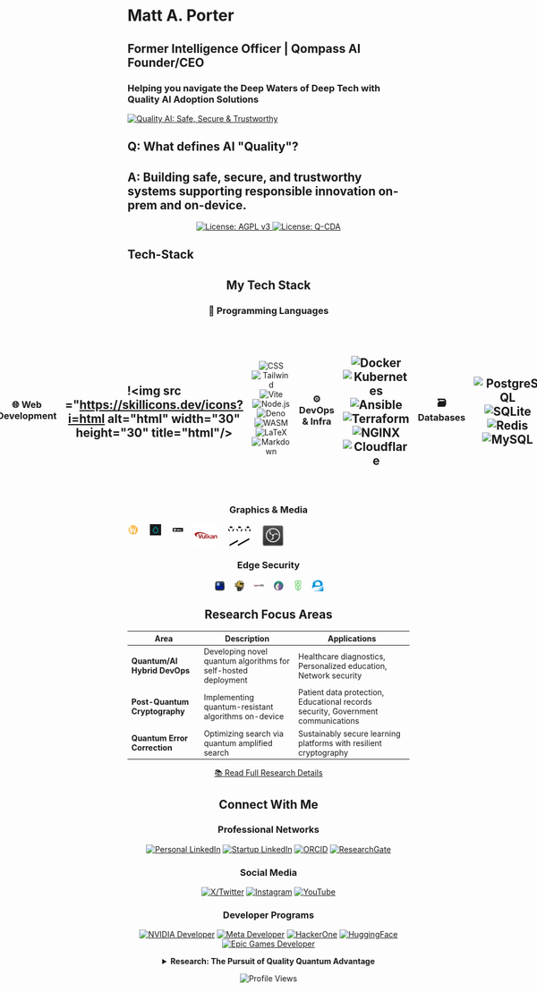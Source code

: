 # Matt A. Porter

## Former Intelligence Officer | Qompass AI Founder/CEO

<h3>Helping you navigate the Deep Waters of Deep Tech with Quality AI Adoption Solutions</h3>

[![Quality AI: Safe, Secure & Trustworthy](assets/images/mlkem-visualization.png)](https://phaedrusflow.github.io/phaedrusflow/diagrams/mlkem/)

## Q: What defines AI "Quality"?

## A: Building safe, secure, and trustworthy systems supporting responsible innovation on-prem and on-device.

<p align="center">
  <a href="https://www.gnu.org/licenses/agpl-3.0">
    <img src="https://img.shields.io/badge/License-AGPL%20v3-blue.svg" alt="License: AGPL v3">
  </a>
  <a href="./LICENSE-QCDA">
    <img src="https://img.shields.io/badge/license-Q--CDA-lightgrey.svg" alt="License: Q-CDA">
  </a>
</p>

## Tech-Stack

<h2 align="center">My Tech Stack</h2>

<div align="center">

### 🧠 Programming Languages

<div style="display: flex; justify-content: center; align-items: center; gap: 15px;">
  <img src="https://skillicons.dev/icons?i=rust" alt="Rust" width="30" height="40" title="Rust"/>
<img src="https://skillicons.dev/icons?i=tauri" alt="Tauri" width="30" height="30" title="Tauri"/>
<div style="display: flex; justify-content: center; align-items: center; gap: 15px;">
  <img src="https://skillicons.dev/icons?i=python" alt="Python" width="40" height="40" title="Python"/>
  <img src="https://skillicons.dev/icons?i=pytorch" alt="PyTorch" width="30" height="30" title="PyTorch"/>
  <img src="https://skillicons.dev/icons?i=tensorflow" alt="TensorFlow" width="30" height="30" title="TensorFlow"/>
  <img src="https://skillicons.dev/icons?i=anaconda" alt="Anaconda" width="30" height="30" title="Anaconda"/>
  <img src="https://skillicons.dev/icons?i=opencv" alt="OpenCV" width="30" height="30" title="OpenCV"/>
  <img src="assets/icons/cuda.svg" alt="CUDA" width="30" height="30" title="CUDA"/>
</div>
<div style="display: flex; justify-content: center; align-items: center; gap: 15px;">
<img src="https://skillicons.dev/icons?i=go" alt ="Go" width="30" height = "30" title="Go"/>
<img src ="https://skillicons.dev/icons?i=zig" alt="Zig" width="30" height="30" title="Zig"/>
<img src = "https://skillicons.dev/icons?i=lua" alt="Lua" width="30" height="30" title="Lua"/>
<img src = "https://skillicons.dev/icons?i=scala" alt="Scala" width="30" height="30" title="Scala"/>
<img src ="https://skillicons.dev/icons?i=ts" alt="TypeScript" width="30" height="30" title="TypeScript"/>
<img src ="https://skillicons.dev/icons?i=javascript" alt="JavaScript" width="30" height="30" title="JavaScript"/>
</div>

### 🌐 Web Development

## !<img src ="https://skillicons.dev/icons?i=html alt="html" width="30" height="30" title="html"/>
![CSS](https://skillicons.dev/icons?i=css) ![Tailwind](https://skillicons.dev/icons?i=tailwind) ![Vite](https://skillicons.dev/icons?i=vite) ![Node.js](https://skillicons.dev/icons?i=nodejs) ![Deno](https://skillicons.dev/icons?i=deno) ![WASM](https://skillicons.dev/icons?i=wasm) ![LaTeX](https://skillicons.dev/icons?i=latex) ![Markdown](https://skillicons.dev/icons?i=md)

### ⚙️ DevOps & Infra

## ![Docker](https://skillicons.dev/icons?i=docker) ![Kubernetes](https://skillicons.dev/icons?i=kubernetes) ![Ansible](https://skillicons.dev/icons?i=ansible) ![Terraform](https://skillicons.dev/icons?i=terraform) ![NGINX](https://skillicons.dev/icons?i=nginx) ![Cloudflare](https://skillicons.dev/icons?i=cloudflare)

### 🗃️ Databases

## ![PostgreSQL](https://skillicons.dev/icons?i=postgres) ![SQLite](https://skillicons.dev/icons?i=sqlite) ![Redis](https://skillicons.dev/icons?i=redis)![MySQL](https://skillicons.dev/icons?i=mysql)

### 🛠️ Development Tools

## ![Git](https://skillicons.dev/icons?i=git) ![GitHub](https://skillicons.dev/icons?i=github) ![VS Code](https://skillicons.dev/icons?i=vscode) ![Neovim](https://skillicons.dev/icons?i=neovim) ![Unreal](https://skillicons.dev/icons?i=unreal) ![Bash](https://skillicons.dev/icons?i=bash)

## Operating Systems

<div align="center" style="display: flex; justify-content: center; gap: 20px;">
  <div style="display: flex; flex-direction: row; align-items: center;">
    <img src="https://skillicons.dev/icons?i=linux" alt="Linux" width="30" height="30"/>
    <div style="display: flex; gap: 5px; margin-top: 10px;">
      <img src="https://skillicons.dev/icons?i=arch" alt="Arch" width="20" height="20"/>
      <img src="https://skillicons.dev/icons?i=debian" alt="Debian" width="30" height="30"/>
      <img src="https://skillicons.dev/icons?i=ubuntu" alt="Ubuntu" width="30" height="30"/>
      <img src="https://skillicons.dev/icons?i=redhat" alt="Redhat" width="20" height="20"/>
    </div>
  </div>
  
  <div style="display: flex; flex-direction: row; align-items: center;">
    <img src="https://skillicons.dev/icons?i=windows" alt="Windows" width="30" height="30"/>
      <img src="https://skillicons.dev/icons?i=azure" alt="Azure" width="20" height="20"/>
    </div>
  </div>
  <div style="display: flex; flex-direction: row; align-items: center;">
    <img src="https://skillicons.dev/icons?i=apple" alt="MacOS" width="30" height="20"/>
  </div>
</div>

### Graphics & Media

<div style="display: flex; gap: 20px; flex-wrap: wrap;">
  <img src="assets/icons/wayland.svg" alt="Wayland" width="20" height="20"/>
  <img src="assets/icons/hyprland.svg" alt="Hyprland" width="20" height="20"/>
  <img src="assets/icons/mesa.svg" alt="Mesa" width="20" height="20"/>
  <img src="assets/icons/vulkan.svg" alt="Vulkan" width="40" height="40"/>
  <img src="assets/icons/pipewire.svg" alt="Pipewire" width="40" height="40"/>
  <img src="assets/icons/obs-studio.svg" alt="OBS Studio" width="40" height="40"/>
</div>

### Edge Security

<div style="display: flex; justify-content: center; align-items: center; gap: 15px;">
  <img src="assets/icons/ghostty.svg" alt="Ghostty" width="20" height="20" title="Ghostty"/>
  <img src="assets/icons/openssh.svg" alt="OpenSSH" width="20" height="20" title="OpenSSH"/>
  <img src="assets/icons/openssl.svg" alt="OpenSSL" width="20" height="20" title="OpenSSL"/>
  <img src="assets/icons/tor.svg" alt="Tor" width="20" height="20" title="Tor"/>
  <img src="assets/icons/openpgp.svg" alt="OpenPGP" width="20" height="20" title="OpenPGP"/>
  <img src="assets/icons/gnupg.svg" alt="GnuPG" width="20" height="20" title="GnuPG"/>
</div>

## Research Focus Areas

| Area                          | Description                                                    | Applications                                                                     |
| ----------------------------- | -------------------------------------------------------------- | -------------------------------------------------------------------------------- |
| **Quantum/AI Hybrid DevOps**  | Developing novel quantum algorithms for self-hosted deployment | Healthcare diagnostics, Personalized education, Network security                 |
| **Post-Quantum Cryptography** | Implementing quantum-resistant algorithms on-device            | Patient data protection, Educational records security, Government communications |
| **Quantum Error Correction**  | Optimizing search via quantum amplified search                 | Sustainably secure learning platforms with resilient cryptography                |

[📚 Read Full Research Details](#detailed-research)

## Connect With Me

<h3 align="center">Professional Networks</h3>
<div align="center">
  
[![Personal LinkedIn](https://img.shields.io/badge/LinkedIn-Matt--Porter-blue?style=flat-square&logo=linkedin)](https://www.linkedin.com/in/matt-a-porter-103535224/)
[![Startup LinkedIn](https://img.shields.io/badge/LinkedIn-Qompass--AI-blue?style=flat-square&logo=linkedin)](https://www.linkedin.com/company/95058568/)
[![ORCID](https://img.shields.io/badge/ORCID-0000--0002--0302--4812-green?style=flat-square&logo=orcid)](https://orcid.org/0000-0002-0302-4812)
[![ResearchGate](https://img.shields.io/badge/ResearchGate-Open--Research-blue?style=flat-square&logo=researchgate)](https://www.researchgate.net/profile/Matt-Porter-7)
</div>
<h3 align="center">Social Media</h3>
<div align="center">
  
[![X/Twitter](https://img.shields.io/badge/Twitter-@PhaedrusFlow-blue?style=flat-square&logo=twitter)](https://twitter.com/PhaedrusFlow)
[![Instagram](https://img.shields.io/badge/Instagram-phaedrusflow-purple?style=flat-square&logo=instagram)](https://www.instagram.com/phaedrusflow)
[![YouTube](https://img.shields.io/badge/YouTube-QompassAI-red?style=flat-square&logo=youtube)](https://www.youtube.com/@qompassai)
</div>
<h3 align="center">Developer Programs</h3>
<div align="center">
 
[![NVIDIA Developer](https://img.shields.io/badge/NVIDIA-Developer_Program-76B900?style=for-the-badge&logo=nvidia&logoColor=white)](https://developer.nvidia.com/)
[![Meta Developer](https://img.shields.io/badge/Meta-Developer_Program-0668E1?style=for-the-badge&logo=meta&logoColor=white)](https://developers.facebook.com/)
[![HackerOne](https://img.shields.io/badge/-HackerOne-%23494649?style=for-the-badge&logo=hackerone&logoColor=white)](https://hackerone.com/phaedrusflow)
[![HuggingFace](https://img.shields.io/badge/HuggingFace-qompass-yellow?style=flat-square&logo=huggingface)](https://huggingface.co/qompass)
[![Epic Games Developer](https://img.shields.io/badge/Epic_Games-Developer_Program-313131?style=for-the-badge&logo=epic-games&logoColor=white)](https://dev.epicgames.com/)
</div>
<details id="detailed-research">
  <summary><strong>Research: The Pursuit of Quality Quantum Advantage</strong></summary>
The foundation of quantum computing begins with the Schrödinger equation:

$$i\hbar\frac{\partial}{\partial t}\Psi(\mathbf{r},t) = \hat{H}\Psi(\mathbf{r},t)$$

**Schrodinger Legend:**

- $i$: imaginary unit
- $\hbar$: reduced Planck constant
- $\Psi(\mathbf{r},t)$: wavefunction at position $\mathbf{r}$ and time $t$
- $\hat{H}$: Hamiltonian operator

A qubit state forms the computational basis:

$|\psi\rangle = \alpha|0\rangle + \beta|1\rangle$ where $|\alpha|^2 + |\beta|^2 = 1$

**Qubit Legend:**

- $|\psi\rangle$: quantum state
- $\alpha, \beta$: complex probability amplitudes
- $|0\rangle, |1\rangle$: computational basis states
- $|\alpha|^2 + |\beta|^2 = 1$: normalization constraint

## Grover's Algorithm

**Quantum State Preparation:**

$$|\psi_0\rangle = \frac{1}{\sqrt{N}}\sum_{x=0}^{N-1}|x\rangle$$

**Grover Iteration (applied ~$\frac{\pi}{4}\sqrt{N}$ times):**

$$G = (2|\psi_0\rangle\langle\psi_0| - I) \cdot O_f$$

**Oracle Operation:**

$$
O_f|x\rangle = \begin{cases}
-|x\rangle & \text{if } f(x) = 1 \\
|x\rangle & \text{if } f(x) = 0
\end{cases}
$$

**Success Probability:**

$$P_{\text{success}} = \sin^2\left((2r+1)\arcsin\sqrt{\frac{M}{N}}\right)$$

**Grover's Legend:**

- $N = 2^n$: Size of search space (where n is number of qubits)
- $|\psi_0\rangle$: Uniform superposition of all basis states
- $O_f$: Oracle function marking solution states with phase flip
- $G$: Grover operator (one iteration)
- $M$: Number of solutions in the search space
- $r$: Number of Grover iterations performed
- $f(x)$: Function that returns 1 for solutions, 0 otherwise
- $I$: Identity operator

### Research Interests

#### 1. Quantum Machine Learning Algorithms

_Developing novel quantum algorithms to optimize on-device AI training and inference_

- **Medicine**: Equipping clinicians and learners to adopt quality AI tooling to support patient care
- **Education**: Personalizing learning paths via safe, secure, and trustworthy AI
- **Security**: Migration of IPV4 to IPV6 as it relates to network attack pattern detection

#### 2. Quantum-Resistant Cryptography Implementation

_Advancing the practical deployment of post-quantum algorithms in real-world systems._

- **Medicine**: Protecting patient data across multi-institution research networks
- **Education**: Securing student records and assessment platforms from future threats
- **Security**: Ensuring long-term confidentiality of sensitive government communications

#### 3. Quantum Error Correction

Improving quantum circuit reliability through advanced error mitigation techniques.

- **Medicine**: Enabling reliable quantum simulations for synthetic data generation
- **Education**: Securing computing platforms with post-quantum cryptography for student learning
- **Security**: Conducting FIPS 140-3 validation testing on cryptographic implementations to ensure compliance while preserving functionality during system degradation

# Post-Quantum Cryptography

## ML-KEM (Kyber)

ML-KEM operates in the polynomial ring $R_q = \mathbb{Z}_q[X]/(X^n + 1)$

**Key Generation:**

$$\text{pk} = (A, t = As + e)$$

**Encapsulation:**

$$c = (c_1 = A^T r + e_1, c_2 = t^T r + e_2 + \lfloor q/2 \rfloor m)$$

**Decapsulation:**

$$m' = \left\lceil\left(c_2 - s^T c_1\right) \cdot \frac{2}{q}\right\rceil$$

**ML-KEM Legend:**

- $R_q$: polynomial ring with coefficients in $\mathbb{Z}_q$
- $\mathbb{Z}_q$: integers modulo $q$
- $n$: polynomial degree (typically 256)
- $A$: public random matrix
- $s$: secret vector of small polynomials
- $e, e_1, e_2$: error vectors with small coefficients
- $r$: random vector used for encryption
- $m$: message bit (0 or 1)
- $m'$: recovered message bit
- $\text{pk}$: public key
- $t$: public key component
- $c, c_1, c_2$: ciphertext components
- $q$: modulus (typically 3329)

## ML-DSA (Dilithium)

**Key Generation:**

$$\text{pk} = (A, t = A s)$$

**Signature Generation:**

- Sample $y$ and compute $w = Ay$
- Compute challenge $c$ from message digest and $w$
- Compute $z = y + cs$
- Signature: $(z, h)$ where $h$ is a hint vector

**Verification:**
$$\|z\| < \gamma_1 \text{ and } \|Az - ct\| < \gamma_2$$

**ML-DSA Legend:**

- $A$: public random matrix
- $s$: secret key vector
- $\text{pk}$: public key
- $t$: public key component
- $y$: masking vector sampled during signing
- $w$: commitment value
- $c$: challenge hash
- $z$: response vector
- $h$: hint vector for verification
- $\gamma_1, \gamma_2$: bound parameters for verification
- $\|\cdot\|$: vector norm

## SLH-DSA (SPHINCS+)

**Hash-based Hypertree:**

- FORS few-time signature:
  $$\text{FORS-Sign}_{\text{SK}}(M) = (\text{sk}_1, \ldots, \text{sk}_k, \text{Auth}_1, \ldots, \text{Auth}_k)$$

- WOTS+ chain function:
  $$f^i(x) = F(f^{i-1}(x), i-1)$$

- Signature verification:
  $$\text{root} = \text{FORS-Verify}(M, \sigma_{\text{FORS}})$$

**SLH-DSA Legend:**

- FORS: Forest Of Random Subsets (few-time signature)
- WOTS+: Winternitz One-Time Signature+
- $\text{SK}$: secret key
- $M$: message
- $\text{sk}_1, \ldots, \text{sk}_k$: revealed secret key elements
- $\text{Auth}_1, \ldots, \text{Auth}_k$: authentication paths
- $f^i(x)$: hash chain function applied $i$ times
- $F$: cryptographic hash function
- $\sigma_{\text{FORS}}$: FORS signature component
- $\text{root}$: Merkle tree root for verification

## FN-DSA (Falcon)

**NTRU Equation:**
$$fG - gF = q \mod (X^N + 1)$$

**Key Generation:**

- Private key: small polynomials $(f, g, F, G)$
- Public key: $h = g/f \mod q$

**Signature Generation:**

- For message $m$ with hash $c$, find small $(s_1, s_2)$ such that:
  $$s_1 + s_2h = c \mod q$$

**Verification:**

- Check if $\|s\| < \beta$ and $s_1 + s_2h = c \mod q$

**FN-DSA Legend:**

- $f, g, F, G$: private key polynomials with small coefficients
- $q$: modulus
- $(X^N + 1)$: polynomial modulus (typically $N$ is a power of 2)
- $h$: public key polynomial
- $m$: message
- $c$: hash of message mapped to a polynomial
- $s_1, s_2$: signature polynomials
- $s$: combined signature vector $(s_1, s_2)$
- $\beta$: signature norm bound
- $\|s\|$: Euclidean norm of signature

## Hybrid Key Establishment

If $Z$ is a classical shared secret (e.g., from ECDH) and $T$ is a post-quantum shared secret:

$$Z' = Z \parallel T$$

The final key is derived using a key derivation function:

$$K = \text{KDF}(Z')$$

**Hybrid Key Legend:**

- $Z$: shared secret from classical algorithm (e.g., ECDH)
- $T$: shared secret from post-quantum algorithm (e.g., ML-KEM)
- $\parallel$: concatenation operation
- $Z'$: combined shared secret
- $\text{KDF}$: Key Derivation Function
- $K$: final derived key material

</details>

![Profile Views](https://komarev.com/ghpvc/?username=phaedrusflow)
